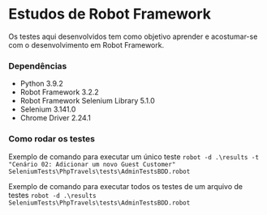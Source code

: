 # Estudos de Robot Framework
Os testes aqui desenvolvidos tem como objetivo aprender e acostumar-se com o desenvolvimento em Robot Framework.


### Dependências
- Python 3.9.2
- Robot Framework 3.2.2
- Robot Framework Selenium Library 5.1.0
- Selenium 3.141.0
- Chrome Driver 2.24.1


### Como rodar os testes 

Exemplo de comando para executar um único teste
```robot -d .\results -t "Cenário 02: Adicionar um novo Guest Customer" SeleniumTests\PhpTravels\tests\AdminTestsBDD.robot```

Exemplo de comando para executar todos os testes de um arquivo de testes
```robot -d .\results SeleniumTests\PhpTravels\tests\AdminTestsBDD.robot```